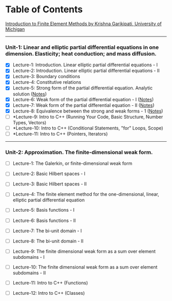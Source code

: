 # Table of Contents
[Introduction to Finite Element Methods by Krishna Garikipati, University of Michigan](https://open.umich.edu/find/open-educational-resources/engineering/introduction-finite-element-methods)
___

### Unit-1: Linear and elliptic partial differential equations in one dimension. Elasticity; heat conduction; and mass diffusion.
- [x] Lecture-1: Introduction. Linear elliptic partial differential equations - I
- [x] Lecture-2: Introduction. Linear elliptic partial differential equations - II
- [x] Lecture-3: Boundary conditions
- [x] Lecture-4: Constitutive relations
- [x] Lecture-5: Strong form of the partial differential equation. Analytic solution ([Notes](https://github.com/MekaSaiKrishna/FEM_UMich/blob/main/LectureNotes/Unit1/Lec_01_05.md))
- [x] Lecture-6: Weak form of the partial differential equation - I ([Notes](https://github.com/MekaSaiKrishna/FEM_UMich/blob/main/LectureNotes/Unit1/Lec_01_06.md))
- [x] Lecture-7: Weak form of the partial differential equation - II ([Notes](https://github.com/MekaSaiKrishna/FEM_UMich/blob/main/LectureNotes/Unit1/Lec_01_07.md))
- [x] Lecture-8: Equivalence between the strong and weak forms - 1 ([Notes](https://github.com/MekaSaiKrishna/FEM_UMich/blob/main/LectureNotes/Unit1/Lec_01_08.md))
- [ ] *Lecture-9: Intro to C++ (Running Your Code, Basic Structure, Number Types, Vectors)
- [ ] *Lecture-10: Intro to C++ (Conditional Statements, "for" Loops, Scope)
- [ ] *Lecture-11: Intro to C++ (Pointers, Iterators)

___

### Unit-2: Approximation. The finite-dimensional weak form.
- [ ] Lecture-1: The Galerkin, or finite-dimensional weak form 
- [ ] Lecture-2: Basic Hilbert spaces - I
- [ ] Lecture-3: Basic Hilbert spaces - II
- [ ] Lecture-4: The finite element method for the one-dimensional, linear, elliptic partial differential equation
- [ ] Lecture-5: Basis functions - I
- [ ] Lecture-6: Basis functions - II
- [ ] Lecture-7: The bi-unit domain - I
- [ ] Lecture-8: The bi-unit domain - II
- [ ] Lecture-9: The finite dimensional weak form as a sum over element subdomains - I
- [ ] Lecture-10: The finite dimensional weak form as a sum over element subdomains - II
- [ ] Lecture-11: Intro to C++ (Functions)
- [ ] Lecture-12: Intro to C++ (Classes) 


























 

